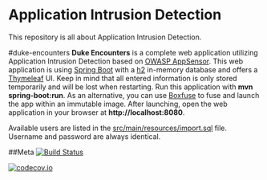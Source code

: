 Application Intrusion Detection
============
This repository is all about Application Intrusion Detection.

#duke-encounters
**Duke Encounters** is a complete web application utilizing Application Intrusion Detection based on [OWASP AppSensor](http://appsensor.org). This web application is using [Spring Boot](http://projects.spring.io/spring-boot) with a [h2](http://www.h2database.com) in-memory database and offers a [Thymeleaf](http://www.thymeleaf.org) UI. Keep in mind that all entered information is only stored temporarily and will be lost when restarting. Run this application with **mvn spring-boot:run**. As an alternative, you can use [Boxfuse](https://boxfuse.com) to fuse and launch the app within an immutable image. After launching, open the web application in your browser at **http://localhost:8080**.

Available users are listed in the [src/main/resources/import.sql](https://github.com/dschadow/ApplicationIntrusionDetection/blob/master/duke-encounters/src/main/resources/import.sql) file. Username and password are always identical.

##Meta
[![Build Status](https://travis-ci.org/dschadow/ApplicationIntrusionDetection.svg)](https://travis-ci.org/dschadow/ApplicationIntrusionDetection)

[![codecov.io](http://codecov.io/github/dschadow/ApplicationIntrusionDetection/coverage.svg?branch=master)](http://codecov.io/github/dschadow/ApplicationIntrusionDetection?branch=master)
